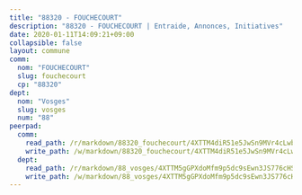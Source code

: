 ```yaml
---
title: "88320 - FOUCHECOURT"
description: "88320 - FOUCHECOURT | Entraide, Annonces, Initiatives"
date: 2020-01-11T14:09:21+09:00
collapsible: false
layout: commune
comm:
  nom: "FOUCHECOURT"
  slug: fouchecourt
  cp: "88320"
dept:
  nom: "Vosges"
  slug: vosges
  num: "88"
peerpad:
  comm:
    read_path: /r/markdown/88320_fouchecourt/4XTTM4diR51e5JwSn9MVr4cLwbKms1xf8BZ2hygA7wB6VUykA
    write_path: /w/markdown/88320_fouchecourt/4XTTM4diR51e5JwSn9MVr4cLwbKms1xf8BZ2hygA7wB6VUykA-K3TgUrunKsXRybsW2LfcewhfXzdkzr2Uxht4G3sxq5bJWiewVEvaZvC5HSBpC7mwWV95mCDguJh8fsDqwBgYMVZi8xnvGFaik2N6BF4NTMDPL8dm5Sk9a4fCthMh7iikJnauhjGJ
  dept:
    read_path: /r/markdown/88_vosges/4XTTM5gGPXdoMfm9p5dc9sEwn3JS776cHSw64JYpD4AKnKgyh
    write_path: /w/markdown/88_vosges/4XTTM5gGPXdoMfm9p5dc9sEwn3JS776cHSw64JYpD4AKnKgyh-K3TgUjEFywcTUHQwfrd2vcZqhoXLakdoQGFv4iriv1FKkvQkBsudnBxafkQDfPcxTDRHN5T6bYyganuvcakuKenYoB5mPLKqUBjNMwpn75GQVixUmzXGkneDufRSqDthC8iyXi1Z
---
```


